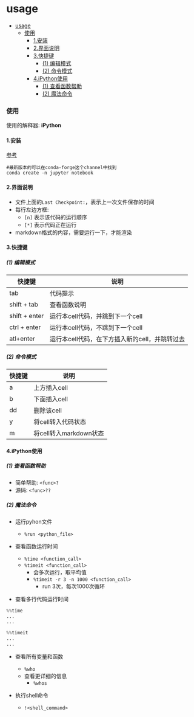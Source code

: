 # usage


<!-- @import "[TOC]" {cmd="toc" depthFrom=1 depthTo=6 orderedList=false} -->

<!-- code_chunk_output -->

- [usage](#usage)
    - [使用](#使用)
      - [1.安装](#1安装)
      - [2.界面说明](#2界面说明)
      - [3.快捷键](#3快捷键)
        - [(1) 编辑模式](#1-编辑模式)
        - [(2) 命令模式](#2-命令模式)
      - [4.iPython使用](#4ipython使用)
        - [(1) 查看函数帮助](#1-查看函数帮助)
        - [(2) 魔法命令](#2-魔法命令)

<!-- /code_chunk_output -->


### 使用

使用的解释器: **iPython**

#### 1.安装

[参考](https://jupyter.org/install)

```shell
#最新版本的可以在conda-forge这个channel中找到
conda create -n jupyter notebook
```

#### 2.界面说明

* 文件上面的`Last Checkpoint:`，表示上一次文件保存的时间 
* 每行左边方框: 
    * `[n]` 表示该代码的运行顺序
    * `[*]` 表示代码正在运行
* markdown格式的内容，需要运行一下，才能渲染

#### 3.快捷键

##### (1) 编辑模式

|快捷键|说明|
|-|-|
|tab|代码提示|
|shift + tab|查看函数说明|
|shift + enter|运行本cell代码，并跳到下一个cell|
|ctrl + enter|运行本cell代码，不跳到下一个cell|
|atl+enter|运行本cell代码，在下方插入新的cell，并跳转过去|

##### (2) 命令模式

|快捷键|说明|
|-|-|
|a|上方插入cell|
|b|下面插入cell|
|dd|删除该cell|
|y|将cell转入代码状态|i
|m|将cell转入markdown状态|

#### 4.iPython使用

##### (1) 查看函数帮助
* 简单帮助: `<func>?`
* 源码: `<func>??`

##### (2) 魔法命令

* 运行pyhon文件
    * `%run <python_file>`

* 查看函数运行时间
    * `%time <function_call>`
    * `%timeit <function_call>`
        * 会多次运行，取平均值
         * `%timeit -r 3 -n 1000 <function_call>`
            * run 3次，每次1000次循环
* 查看多行代码运行时间
```python
%%time
...
...
```
```python
%%timeit
...
...
```

* 查看所有变量和函数
    * `%who`
    * 查看更详细的信息
        * `%whos`

* 执行shell命令
    * `!<shell_command>`